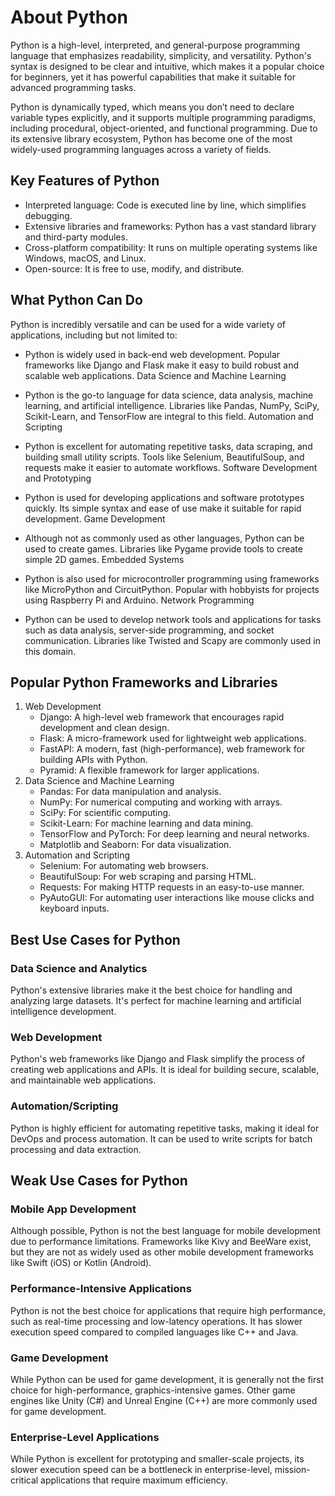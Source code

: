 # About Python

Python is a high-level, interpreted, and general-purpose programming language that emphasizes readability, simplicity, 
and versatility. Python's syntax is designed to be clear and intuitive, which makes it a popular choice for beginners, 
yet it has powerful capabilities that make it suitable for advanced programming tasks.

Python is dynamically typed, which means you don’t need to declare variable types explicitly, and it supports multiple 
programming paradigms, including procedural, object-oriented, and functional programming. Due to its extensive library 
ecosystem, Python has become one of the most widely-used programming languages across a variety of fields.

## Key Features of Python

- Interpreted language: Code is executed line by line, which simplifies debugging.
- Extensive libraries and frameworks: Python has a vast standard library and third-party modules.
- Cross-platform compatibility: It runs on multiple operating systems like Windows, macOS, and Linux.
- Open-source: It is free to use, modify, and distribute.

## What Python Can Do

Python is incredibly versatile and can be used for a wide variety of applications, including but not limited to:

- Python is widely used in back-end web development.
Popular frameworks like Django and Flask make it easy to build robust and scalable web applications.
Data Science and Machine Learning

- Python is the go-to language for data science, data analysis, machine learning, and artificial intelligence.
Libraries like Pandas, NumPy, SciPy, Scikit-Learn, and TensorFlow are integral to this field.
Automation and Scripting

- Python is excellent for automating repetitive tasks, data scraping, and building small utility scripts.
Tools like Selenium, BeautifulSoup, and requests make it easier to automate workflows.
Software Development and Prototyping

- Python is used for developing applications and software prototypes quickly.
Its simple syntax and ease of use make it suitable for rapid development.
Game Development

- Although not as commonly used as other languages, Python can be used to create games.
Libraries like Pygame provide tools to create simple 2D games.
Embedded Systems

- Python is also used for microcontroller programming using frameworks like MicroPython and CircuitPython.
Popular with hobbyists for projects using Raspberry Pi and Arduino.
Network Programming

- Python can be used to develop network tools and applications for tasks such as data analysis, server-side programming, 
and socket communication.
Libraries like Twisted and Scapy are commonly used in this domain.

## Popular Python Frameworks and Libraries
1. Web Development
   - Django: A high-level web framework that encourages rapid development and clean design.
   - Flask: A micro-framework used for lightweight web applications.
   - FastAPI: A modern, fast (high-performance), web framework for building APIs with Python.
   - Pyramid: A flexible framework for larger applications.
2. Data Science and Machine Learning
   - Pandas: For data manipulation and analysis.
   - NumPy: For numerical computing and working with arrays.
   - SciPy: For scientific computing.
   - Scikit-Learn: For machine learning and data mining.
   - TensorFlow and PyTorch: For deep learning and neural networks.
   - Matplotlib and Seaborn: For data visualization.
3. Automation and Scripting
   - Selenium: For automating web browsers.
   - BeautifulSoup: For web scraping and parsing HTML.
   - Requests: For making HTTP requests in an easy-to-use manner.
   - PyAutoGUI: For automating user interactions like mouse clicks and keyboard inputs.


## Best Use Cases for Python

### Data Science and Analytics

Python's extensive libraries make it the best choice for handling and analyzing large datasets.
It's perfect for machine learning and artificial intelligence development.

### Web Development

Python's web frameworks like Django and Flask simplify the process of creating web applications and APIs.
It is ideal for building secure, scalable, and maintainable web applications.

### Automation/Scripting

Python is highly efficient for automating repetitive tasks, making it ideal for DevOps and process automation.
It can be used to write scripts for batch processing and data extraction.

## Weak Use Cases for Python

### Mobile App Development

Although possible, Python is not the best language for mobile development due to performance limitations.
Frameworks like Kivy and BeeWare exist, but they are not as widely used as other mobile development frameworks like 
Swift (iOS) or Kotlin (Android).

### Performance-Intensive Applications

Python is not the best choice for applications that require high performance, such as real-time processing and 
low-latency operations.
It has slower execution speed compared to compiled languages like C++ and Java.

### Game Development

While Python can be used for game development, it is generally not the first choice for high-performance, 
graphics-intensive games.
Other game engines like Unity (C#) and Unreal Engine (C++) are more commonly used for game development.

### Enterprise-Level Applications

While Python is excellent for prototyping and smaller-scale projects, its slower execution speed can be a bottleneck 
in enterprise-level, mission-critical applications that require maximum efficiency.